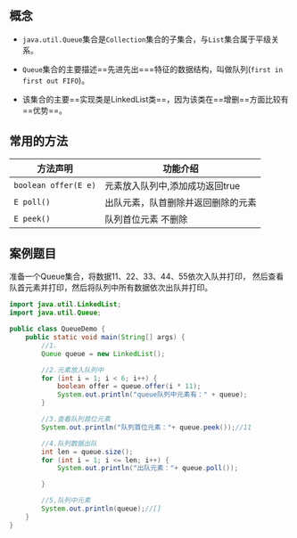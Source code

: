 
## 概念

- `java.util.Queue`集合是`Collection`集合的子集合，与`List`集合属于平级关系。

- `Queue`集合的主要描述==先进先出===特征的数据结构，叫做队列(`first in first out FIFO`)。

- 该集合的主要==实现类是LinkedList类==，因为该类在==增删==方面比较有==优势==。

## 常用的方法
|方法声明 |功能介绍|
|---|---|
|`boolean offer(E e)` |元素放入队列中,添加成功返回true|
|`E poll()` |出队元素，队首删除并返回删除的元素|
|`E peek()` |队列首位元素 不删除|


## 案例题目

准备一个Queue集合，将数据11、22、33、44、55依次入队并打印，
然后查看队首元素并打印，然后将队列中所有数据依次出队并打印。

```java
import java.util.LinkedList;
import java.util.Queue;

public class QueueDemo {
    public static void main(String[] args) {
        //1.
        Queue queue = new LinkedList();

        //2.元素放入队列中
        for (int i = 1; i < 6; i++) {
            boolean offer = queue.offer(i * 11);
            System.out.println("queue队列中元素有：" + queue);
        }

        //3.查看队列首位元素
        System.out.println("队列首位元素："+ queue.peek());//11

        //4.队列数据出队
        int len = queue.size();
        for (int i = 1; i <= len; i++) {
            System.out.println("出队元素："+ queue.poll());

        }

        //5,队列中元素
        System.out.println(queue);//[]
    }
}
```